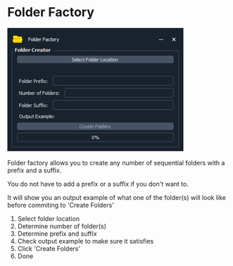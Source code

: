 # Folder Factory

![1688614062386](image/readme/1688614062386.png)

Folder factory allows you to create any number of sequential folders with a prefix and a suffix.

You do not have to add a prefix or a suffix if you don't want to.

It will show you an output example of what one of the folder(s) will look like before commiting to 'Create Folders'

1. Select folder location
2. Determine number of folder(s)
3. Determine prefix and suffix
4. Check output example to make sure it satisfies
5. Click 'Create Folders'
6. Done
